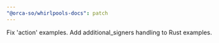 ```yaml
---
"@orca-so/whirlpools-docs": patch
---
```


Fix 'action' examples. Add additional_signers handling to Rust examples.
